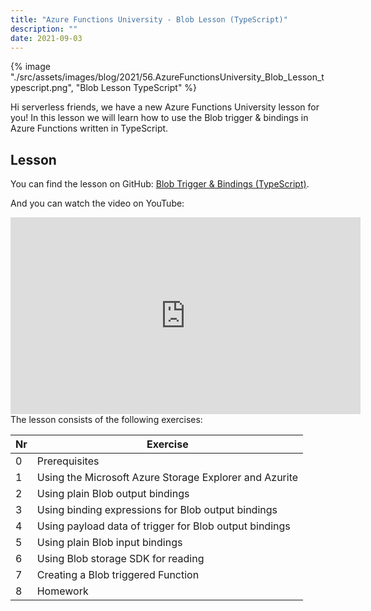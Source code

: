 ```yaml
---
title: "Azure Functions University - Blob Lesson (TypeScript)"
description: ""
date: 2021-09-03
---
```


{% image "./src/assets/images/blog/2021/56.AzureFunctionsUniversity_Blob_Lesson_typescript.png", "Blob Lesson TypeScript" %}

Hi serverless friends, we have a new Azure Functions University lesson for you! In this lesson we will learn how to use the Blob trigger & bindings in Azure Functions written in TypeScript.

## Lesson

You can find the lesson on GitHub: [Blob Trigger & Bindings (TypeScript)](https://github.com/marcduiker/azure-functions-university/blob/main/lessons/typescript/blob/README.md).

And you can watch the video on YouTube:

<iframe width="560" height="315" src="https://www.youtube.com/embed/SC4-_ZwjlR4" title="YouTube video player" frameborder="0" allow="accelerometer; autoplay; clipboard-write; encrypted-media; gyroscope; picture-in-picture" allowfullscreen></iframe>

<br>
The lesson consists of the following exercises:

|Nr|Exercise
|-|-
|0|Prerequisites
|1|Using the Microsoft Azure Storage Explorer and Azurite
|2|Using plain Blob output bindings
|3|Using binding expressions for Blob output bindings
|4|Using payload data of trigger for Blob output bindings
|5|Using plain Blob input bindings
|6|Using Blob storage SDK for reading
|7|Creating a Blob triggered Function
|8|Homework